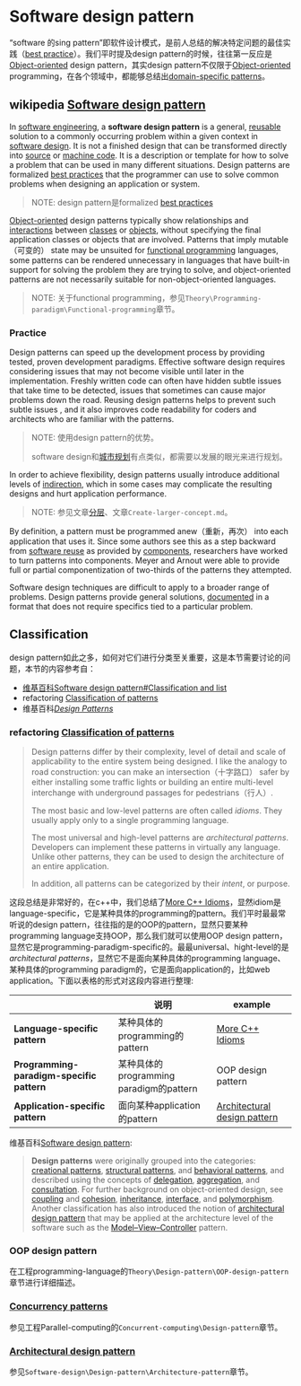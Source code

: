 # Software design pattern

“software 的sing pattern”即软件设计模式，是前人总结的解决特定问题的最佳实践（[best practice](https://en.wikipedia.org/wiki/Best_practice)）。我们平时提及design pattern的时候，往往第一反应是[Object-oriented](https://en.wikipedia.org/wiki/Object-oriented) design pattern，其实design pattern不仅限于[Object-oriented](https://en.wikipedia.org/wiki/Object-oriented) programming，在各个领域中，都能够总结出[domain-specific patterns](https://en.wikipedia.org/wiki/Software_design_pattern#Domain-specific_patterns)。



## wikipedia [Software design pattern](https://en.wikipedia.org/wiki/Software_design_pattern)

In [software engineering](https://en.wikipedia.org/wiki/Software_engineering), a **software design pattern** is a general, [reusable](https://en.wikipedia.org/wiki/Reusability) solution to a commonly occurring problem within a given context in [software design](https://en.wikipedia.org/wiki/Software_design). It is not a finished design that can be transformed directly into [source](https://en.wikipedia.org/wiki/Source_code) or [machine code](https://en.wikipedia.org/wiki/Machine_code). It is a description or template for how to solve a problem that can be used in many different situations. Design patterns are formalized [best practices](https://en.wikipedia.org/wiki/Best_practice) that the programmer can use to solve common problems when designing an application or system.

> NOTE: design pattern是formalized [best practices](https://en.wikipedia.org/wiki/Best_practice) 

[Object-oriented](https://en.wikipedia.org/wiki/Object-oriented) design patterns typically show relationships and [interactions](https://en.wikipedia.org/wiki/Interaction) between [classes](https://en.wikipedia.org/wiki/Class_(computer_science)) or [objects](https://en.wikipedia.org/wiki/Object_(computer_science)), without specifying the final application classes or objects that are involved. Patterns that imply mutable（可变的） state may be unsuited for [functional programming](https://en.wikipedia.org/wiki/Functional_programming) languages, some patterns can be rendered unnecessary in languages that have built-in support for solving the problem they are trying to solve, and object-oriented patterns are not necessarily suitable for non-object-oriented languages.

> NOTE: 关于functional programming，参见`Theory\Programming-paradigm\Functional-programming`章节。

### Practice

Design patterns can speed up the development process by providing tested, proven development paradigms. Effective software design requires considering issues that may not become visible until later in the implementation. Freshly written code can often have hidden subtle issues that take time to be detected, issues that sometimes can cause major problems down the road. Reusing design patterns helps to prevent such subtle issues , and it also improves code readability for coders and architects who are familiar with the patterns.

> NOTE: 使用design pattern的优势。
>
> software design和[城市规划](https://baike.baidu.com/item/%E5%9F%8E%E5%B8%82%E8%A7%84%E5%88%92/491164?fr=aladdin)有点类似，都需要以发展的眼光来进行规划。

In order to achieve flexibility, design patterns usually introduce additional levels of [indirection](https://en.wikipedia.org/wiki/Indirection), which in some cases may complicate the resulting designs and hurt application performance.

> NOTE: 参见文章[分层](https://dengking.github.io/Post/Abstraction/Abstraction-and-architecture-and-layer/)、文章`Create-larger-concept.md`。

By definition, a pattern must be programmed anew（重新，再次） into each application that uses it. Since some authors see this as a step backward from [software reuse](https://en.wikipedia.org/wiki/Software_reuse) as provided by [components](https://en.wikipedia.org/wiki/Software_componentry), researchers have worked to turn patterns into components. Meyer and Arnout were able to provide full or partial componentization of two-thirds of the patterns they attempted. 

Software design techniques are difficult to apply to a broader range of problems. Design patterns provide general solutions, [documented](https://en.wikipedia.org/wiki/Documentation) in a format that does not require specifics tied to a particular problem.



## Classification

design pattern如此之多，如何对它们进行分类至关重要，这是本节需要讨论的问题，本节的内容参考自：

- [维基百科Software design pattern#Classification and list](https://en.wikipedia.org/wiki/Software_design_pattern#Classification_and_list)
- refactoring [Classification of patterns](https://refactoring.guru/design-patterns/classification)
- 维基百科[*Design Patterns*](https://en.wikipedia.org/wiki/Design_Patterns)

### refactoring [Classification of patterns](https://refactoring.guru/design-patterns/classification)

> Design patterns differ by their complexity, level of detail and scale of applicability to the entire system being designed. I like the analogy to road construction: you can make an intersection（十字路口） safer by either installing some traffic lights or building an entire multi-level interchange with underground passages for pedestrians（行人）.
>
> The most basic and low-level patterns are often called *idioms*. They usually apply only to a single programming language.
>
> The most universal and high-level patterns are *architectural patterns*. Developers can implement these patterns in virtually any language. Unlike other patterns, they can be used to design the architecture of an entire application.
>
> In addition, all patterns can be categorized by their *intent*, or purpose. 

这段总结是非常好的，在c++中，我们总结了[More C++ Idioms](https://en.wikibooks.org/wiki/More_C%2B%2B_Idioms)，显然idiom是language-specific，它是某种具体的programming的pattern。我们平时最最常听说的design pattern，往往指的是的OOP的pattern，显然只要某种programming language支持OOP，那么我们就可以使用OOP design pattern，显然它是programming-paradigm-specific的。最最universal、hight-level的是 *architectural patterns*，显然它不是面向某种具体的programming language、某种具体的programming paradigm的，它是面向application的，比如web  application。下面以表格的形式对这段内容进行整理: 

|                                           | 说明                                    | example                                                      |
| ----------------------------------------- | --------------------------------------- | ------------------------------------------------------------ |
| **Language-specific pattern**             | 某种具体的programming的pattern          | [More C++ Idioms](https://en.wikibooks.org/wiki/More_C%2B%2B_Idioms) |
| **Programming-paradigm-specific pattern** | 某种具体的programming paradigm的pattern | OOP design pattern                                           |
| **Application-specific pattern**          | 面向某种application的pattern            | [Architectural design pattern](https://en.wikipedia.org/wiki/Architectural_pattern) |

维基百科[Software design pattern](https://en.wikipedia.org/wiki/Software_design_pattern): 

> **Design patterns** were originally grouped into the categories: [creational patterns](https://en.wikipedia.org/wiki/Creational_pattern), [structural patterns](https://en.wikipedia.org/wiki/Structural_pattern), and [behavioral patterns](https://en.wikipedia.org/wiki/Behavioral_pattern), and described using the concepts of [delegation](https://en.wikipedia.org/wiki/Delegation_(programming)), [aggregation](https://en.wikipedia.org/wiki/Aggregation_(object-oriented_programming)), and [consultation](https://en.wikipedia.org/w/index.php?title=Consultation_(object-oriented_programming)&action=edit&redlink=1). For further background on object-oriented design, see [coupling](https://en.wikipedia.org/wiki/Coupling_(computer_science)) and [cohesion](https://en.wikipedia.org/wiki/Cohesion_(computer_science)), [inheritance](https://en.wikipedia.org/wiki/Inheritance_(computer_science)), [interface](https://en.wikipedia.org/wiki/Interface_(object-oriented_programming)), and [polymorphism](https://en.wikipedia.org/wiki/Polymorphism_in_object-oriented_programming). Another classification has also introduced the notion of [architectural design pattern](https://en.wikipedia.org/wiki/Architectural_pattern) that may be applied at the architecture level of the software such as the [Model–View–Controller](https://en.wikipedia.org/wiki/Model–View–Controller) pattern. 



### OOP design pattern

在工程programming-language的`Theory\Design-pattern\OOP-design-pattern`章节进行详细描述。

### [Concurrency patterns](https://en.wikipedia.org/wiki/Concurrency_pattern)

参见工程Parallel-computing的`Concurrent-computing\Design-pattern`章节。



### [Architectural design pattern](https://en.wikipedia.org/wiki/Architectural_pattern) 

参见`Software-design\Design-pattern\Architecture-pattern`章节。